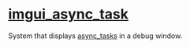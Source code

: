 # [imgui_async_task](imgui_async_task.hpp)

System that displays [async_tasks](../../data/task.md) in a debug window.